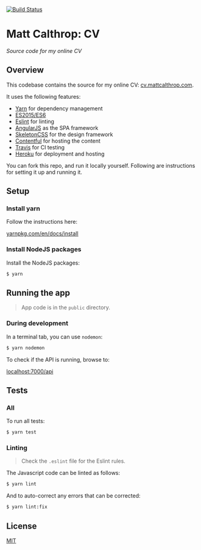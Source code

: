 [![Build Status](https://travis-ci.org/mcalthrop/cv.svg?branch=master)](https://travis-ci.org/mcalthrop/cv)

# Matt Calthrop: CV

_Source code for my online CV_

## Overview

This codebase contains the source for my online CV: [cv.mattcalthrop.com](http://cv.mattcalthrop.com/).

It uses the following features:

- [Yarn](https://yarnpkg.com/en/) for dependency management
- [ES2015/ES6](https://babeljs.io/learn-es2015/)
- [Eslint](http://eslint.org/) for linting
- [AngularJS](https://angularjs.org/) as the SPA framework
- [SkeletonCSS](http://getskeleton.com/) for the design framework
- [Contentful](https://www.contentful.com/) for hosting the content
- [Travis](https://travis-ci.org/mcalthrop/cv) for CI testing
- [Heroku](https://www.heroku.com/) for deployment and hosting

You can fork this repo, and run it locally yourself. Following are instructions for setting it up and running it.

## Setup

### Install yarn

Follow the instructions here:

[yarnpkg.com/en/docs/install](https://yarnpkg.com/en/docs/install)

### Install NodeJS packages

Install the NodeJS packages:

``` sh
$ yarn
```

## Running the app

> App code is in the `public` directory.

### During development

In a terminal tab, you can use `nodemon`:

``` sh
$ yarn nodemon
```

To check if the API is running, browse to:

[localhost:7000/api](http://localhost:7000/)

## Tests

### All

To run all tests:

``` sh
$ yarn test
```

### Linting

> Check the `.eslint` file for the Eslint rules.

The Javascript code can be linted as follows:

``` sh
$ yarn lint
```

And to auto-correct any errors that can be corrected:

``` sh
$ yarn lint:fix
```

## License

[MIT](LICENSE)
